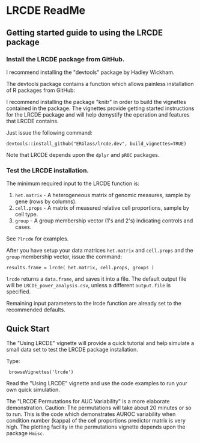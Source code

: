 # LRCDE ReadMe

## Getting started guide to using the LRCDE package

### Install the LRCDE package from GitHub.

I recommend installing the "devtools" package by Hadley Wickham.

The devtools package contains a function which allows painless installation of R packages from GitHub:

I recommend installing the package "knitr" in order to build the vignettes contained in the package. The vignettes provide getting started instructions for the LRCDE package and will help demystify the operation and features that LRCDE contains.

Just issue the following command:

```{r}
devtools::install_github("ERGlass/lrcde.dev", build_vignettes=TRUE)
```

Note that LRCDE depends upon the `dplyr` and `pROC` packages.

### Test the LRCDE installation.

The minimum required input to the LRCDE function is:
1. `het.matrix` - A heterogeneous matrix of genomic measures, sample by gene (rows by columns).
2. `cell.props` - A matrix of measured relative cell proportions, sample by cell type.
3. `group` - A group membership vector (1's and 2's) indicating controls and cases.

See `?lrcde` for examples.

After you have setup your data matrices `het.matrix` and `cell.props` and the `group` membership vector, issue the command:

```{r}
results.frame = lrcde( het.matrix, cell.props, groups )
```

`lrcde` returns a `data.frame`, and saves it into a file. The default output file will be `LRCDE_power_analysis.csv`, unless a different `output.file` is specified.

Remaining input parameters to the lrcde function are already set to the recommended defaults.

## Quick Start

The "Using LRCDE" vignette will provide a quick tutorial and help simulate a small data set to test the LRCDE package installation.

Type:

```{r}
 browseVignettes('lrcde')
```

Read the "Using LRCDE" vignette and use the code examples to run your own quick simulation.

The "LRCDE Permutations for AUC Variability" is a more elaborate demonstration.  Caution: The permutations will take about 20 minutes or so to run. This is the code which demonstrates AUROC variability when condition number (kappa) of the cell proportions predictor matrix is very high. The plotting facility in the permutations vignette depends upon the package `Hmisc`.
